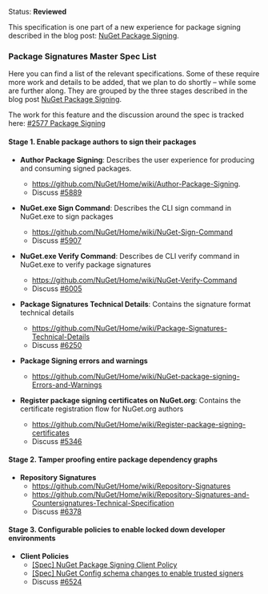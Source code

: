 Status: **Reviewed**

This specification is one part of a new experience for package signing described in  the blog post:  [NuGet Package Signing](https://devblogs.microsoft.com/nuget/package-signing-2/).

### Package Signatures Master Spec List

Here you can find a list of the relevant specifications. Some of these require more work and details to be added, that we plan to do shortly – while some are further along. They are grouped by the three stages described in the blog post [NuGet Package Signing](https://blog.nuget.org/20170914/NuGet-Package-Signing.html).

The work for this feature and the discussion around the spec is tracked here: [#2577 Package Signing](https://github.com/NuGet/Home/issues/2577)

#### Stage 1. Enable package authors to sign their packages
- **Author Package Signing**: Describes the user experience for producing and consuming signed packages. 
    - https://github.com/NuGet/Home/wiki/Author-Package-Signing. 
    - Discuss [#5889](https://github.com/NuGet/Home/issues/5889)

- **NuGet.exe Sign Command**: Describes the CLI sign command in NuGet.exe to sign packages
    - https://github.com/NuGet/Home/wiki/NuGet-Sign-Command
    - Discuss [#5907](https://github.com/nuget/home/issues/5907)

- **NuGet.exe Verify Command**: Describes de CLI verify command in NuGet.exe to verify package signatures
    - https://github.com/NuGet/Home/wiki/NuGet-Verify-Command
    - Discuss [#6005](https://github.com/nuget/home/issues/6005)

- **Package Signatures Technical Details**: Contains the signature format technical details 
    - https://github.com/NuGet/Home/wiki/Package-Signatures-Technical-Details
    - Discuss [#6250](https://github.com/nuget/home/issues/6250)

- **Package Signing errors and warnings**
    - https://github.com/NuGet/Home/wiki/NuGet-package-signing-Errors-and-Warnings

- **Register package signing certificates on NuGet.org**: Contains the certificate registration flow for NuGet.org authors 
    - https://github.com/NuGet/Home/wiki/Register-package-signing-certificates
    - Discuss [#5346](https://github.com/nuget/NuGetGallery/issues/5346)


#### Stage 2. Tamper proofing entire package dependency graphs 
- **Repository Signatures**
    - https://github.com/NuGet/Home/wiki/Repository-Signatures
    - https://github.com/NuGet/Home/wiki/Repository-Signatures-and-Countersignatures-Technical-Specification
    - Discuss [#6378](https://github.com/NuGet/Home/issues/6378) 

#### Stage 3. Configurable policies to enable locked down developer environments
- **Client Policies**
    - [[Spec] NuGet Package Signing Client Policy](https://github.com/NuGet/Home/wiki/%5BSpec%5D-NuGet-Package-Signing-Client-Policy)
    - [[Spec] NuGet Config schema changes to enable trusted signers](https://github.com/NuGet/Home/wiki/%5BSpec%5D-NuGet-Config-schema-changes-to-enable-trusted-signers)
    - Discuss [#6524](https://github.com/NuGet/Home/issues/6524)